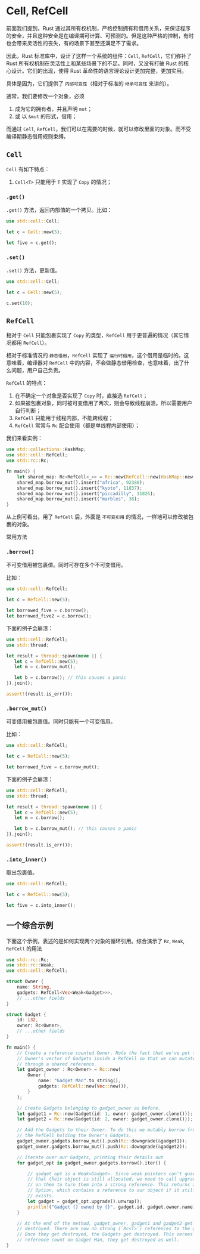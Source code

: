 # Cell, RefCell

前面我们提到，Rust 通过其所有权机制，严格控制拥有和借用关系，来保证程序的安全，并且这种安全是在编译期可计算、可预测的。但是这种严格的控制，有时也会带来灵活性的丧失，有的场景下甚至还满足不了需求。

因此，Rust 标准库中，设计了这样一个系统的组件：`Cell`, `RefCell`，它们弥补了 Rust 所有权机制在灵活性上和某些场景下的不足。同时，又没有打破 Rust 的核心设计。它们的出现，使得 Rust 革命性的语言理论设计更加完整，更加实用。

具体是因为，它们提供了 `内部可变性`（相对于标准的 `继承可变性` 来讲的）。

通常，我们要修改一个对象，必须

1. 成为它的拥有者，并且声明 `mut`；
2. 或 以 `&mut` 的形式，借用；

而通过 `Cell`, `RefCell`，我们可以在需要的时候，就可以修改里面的对象。而不受编译期静态借用规则束缚。

## `Cell`

`Cell` 有如下特点：

1. `Cell<T>` 只能用于 `T` 实现了 `Copy` 的情况；

### `.get()`

`.get()` 方法，返回内部值的一个拷贝。比如：

```rust
use std::cell::Cell;

let c = Cell::new(5);

let five = c.get();
```

### `.set()`

`.set()` 方法，更新值。

```rust
use std::cell::Cell;

let c = Cell::new(5);

c.set(10);
```


## `RefCell`

相对于 `Cell` 只能包裹实现了 `Copy` 的类型，`RefCell` 用于更普遍的情况（其它情况都用 `RefCell`）。

相对于标准情况的 `静态借用`，`RefCell` 实现了 `运行时借用`，这个借用是临时的。这意味着，编译器对 `RefCell` 中的内容，不会做静态借用检查，也意味着，出了什么问题，用户自己负责。

`RefCell` 的特点：

1. 在不确定一个对象是否实现了 `Copy` 时，直接选 `RefCell`；
2. 如果被包裹对象，同时被可变借用了两次，则会导致线程崩溃。所以需要用户自行判断；
3. `RefCell` 只能用于线程内部，不能跨线程；
4. `RefCell` 常常与 `Rc` 配合使用（都是单线程内部使用）；

我们来看实例：

```rust
use std::collections::HashMap;
use std::cell::RefCell;
use std::rc::Rc;

fn main() {
    let shared_map: Rc<RefCell<_>> = Rc::new(RefCell::new(HashMap::new()));
    shared_map.borrow_mut().insert("africa", 92388);
    shared_map.borrow_mut().insert("kyoto", 11837);
    shared_map.borrow_mut().insert("piccadilly", 11826);
    shared_map.borrow_mut().insert("marbles", 38);
}
```
从上例可看出，用了 `RefCell` 后，外面是 `不可变引用` 的情况，一样地可以修改被包裹的对象。

常用方法
### `.borrow()`
不可变借用被包裹值。同时可存在多个不可变借用。

比如：
```rust
use std::cell::RefCell;

let c = RefCell::new(5);

let borrowed_five = c.borrow();
let borrowed_five2 = c.borrow();
```

下面的例子会崩溃：
```rust
use std::cell::RefCell;
use std::thread;

let result = thread::spawn(move || {
   let c = RefCell::new(5);
   let m = c.borrow_mut();

   let b = c.borrow(); // this causes a panic
}).join();

assert!(result.is_err());
```

### `.borrow_mut()`

可变借用被包裹值。同时只能有一个可变借用。

比如：
```rust
use std::cell::RefCell;

let c = RefCell::new(5);

let borrowed_five = c.borrow_mut();
```

下面的例子会崩溃：
```rust
use std::cell::RefCell;
use std::thread;

let result = thread::spawn(move || {
   let c = RefCell::new(5);
   let m = c.borrow();

   let b = c.borrow_mut(); // this causes a panic
}).join();

assert!(result.is_err());
```

### `.into_inner()`

取出包裹值。

```rust
use std::cell::RefCell;

let c = RefCell::new(5);

let five = c.into_inner();
```

## 一个综合示例

下面这个示例，表述的是如何实现两个对象的循环引用。综合演示了 `Rc`, `Weak`, `RefCell` 的用法

```rust
use std::rc::Rc;
use std::rc::Weak;
use std::cell::RefCell;

struct Owner {
    name: String,
    gadgets: RefCell<Vec<Weak<Gadget>>>,
    // ...other fields
}

struct Gadget {
    id: i32,
    owner: Rc<Owner>,
    // ...other fields
}

fn main() {
    // Create a reference counted Owner. Note the fact that we've put the
    // Owner's vector of Gadgets inside a RefCell so that we can mutate it
    // through a shared reference.
    let gadget_owner : Rc<Owner> = Rc::new(
        Owner {
            name: "Gadget Man".to_string(),
            gadgets: RefCell::new(Vec::new()),
        }
    );

    // Create Gadgets belonging to gadget_owner as before.
    let gadget1 = Rc::new(Gadget{id: 1, owner: gadget_owner.clone()});
    let gadget2 = Rc::new(Gadget{id: 2, owner: gadget_owner.clone()});

    // Add the Gadgets to their Owner. To do this we mutably borrow from
    // the RefCell holding the Owner's Gadgets.
    gadget_owner.gadgets.borrow_mut().push(Rc::downgrade(&gadget1));
    gadget_owner.gadgets.borrow_mut().push(Rc::downgrade(&gadget2));

    // Iterate over our Gadgets, printing their details out
    for gadget_opt in gadget_owner.gadgets.borrow().iter() {

        // gadget_opt is a Weak<Gadget>. Since weak pointers can't guarantee
        // that their object is still allocated, we need to call upgrade()
        // on them to turn them into a strong reference. This returns an
        // Option, which contains a reference to our object if it still
        // exists.
        let gadget = gadget_opt.upgrade().unwrap();
        println!("Gadget {} owned by {}", gadget.id, gadget.owner.name);
    }

    // At the end of the method, gadget_owner, gadget1 and gadget2 get
    // destroyed. There are now no strong (`Rc<T>`) references to the gadgets.
    // Once they get destroyed, the Gadgets get destroyed. This zeroes the
    // reference count on Gadget Man, they get destroyed as well.
}
```
